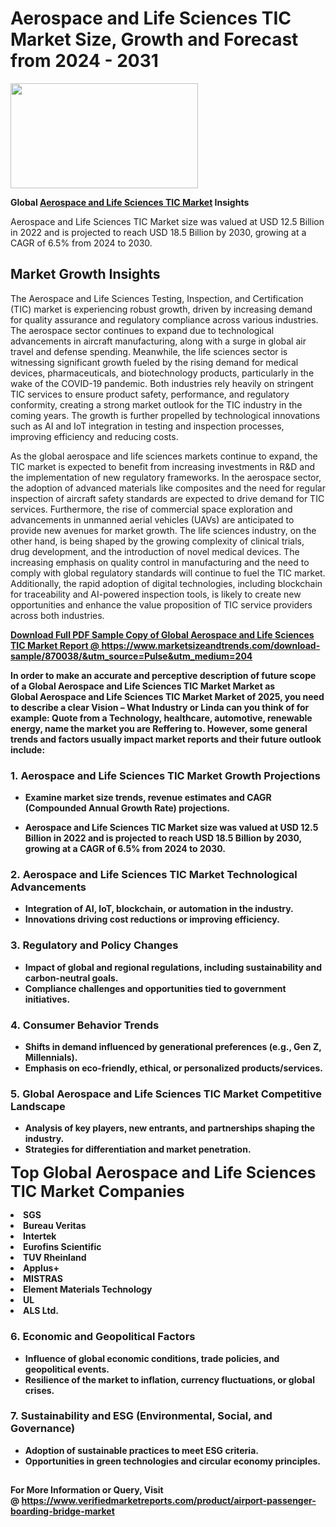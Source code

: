 <H1>Aerospace and Life Sciences TIC Market Size, Growth and Forecast from 2024 - 2031</H1><img class="aligncenter size-medium wp-image-584254" src="https://thirdeyenews.in/wp-content/uploads/2024/09/Global-Market-Research-300x168.jpeg" alt="" width="300" height="168" /><p><strong>Global&nbsp;<a href="https://www.marketsizeandtrends.com/download-sample/870038/&amp;utm_source=Pulse&amp;utm_medium=204">Aerospace and Life Sciences TIC Market</a> Insights</strong></p><p>Aerospace and Life Sciences TIC Market size was valued at USD 12.5 Billion in 2022 and is projected to reach USD 18.5 Billion by 2030, growing at a CAGR of 6.5% from 2024 to 2030.</p><p><h2>Market Growth Insights</h2> <p>The Aerospace and Life Sciences Testing, Inspection, and Certification (TIC) market is experiencing robust growth, driven by increasing demand for quality assurance and regulatory compliance across various industries. The aerospace sector continues to expand due to technological advancements in aircraft manufacturing, along with a surge in global air travel and defense spending. Meanwhile, the life sciences sector is witnessing significant growth fueled by the rising demand for medical devices, pharmaceuticals, and biotechnology products, particularly in the wake of the COVID-19 pandemic. Both industries rely heavily on stringent TIC services to ensure product safety, performance, and regulatory conformity, creating a strong market outlook for the TIC industry in the coming years. The growth is further propelled by technological innovations such as AI and IoT integration in testing and inspection processes, improving efficiency and reducing costs.</p> <p><strong><a href="#"></a></strong></p> <p>As the global aerospace and life sciences markets continue to expand, the TIC market is expected to benefit from increasing investments in R&D and the implementation of new regulatory frameworks. In the aerospace sector, the adoption of advanced materials like composites and the need for regular inspection of aircraft safety standards are expected to drive demand for TIC services. Furthermore, the rise of commercial space exploration and advancements in unmanned aerial vehicles (UAVs) are anticipated to provide new avenues for market growth. The life sciences industry, on the other hand, is being shaped by the growing complexity of clinical trials, drug development, and the introduction of novel medical devices. The increasing emphasis on quality control in manufacturing and the need to comply with global regulatory standards will continue to fuel the TIC market. Additionally, the rapid adoption of digital technologies, including blockchain for traceability and AI-powered inspection tools, is likely to create new opportunities and enhance the value proposition of TIC service providers across both industries.</p> <p><strong><a href="#"></p><p><span class=""><strong>Download Full PDF Sample Copy of Global Aerospace and Life Sciences TIC Market Report</strong> @ <a href="https://www.marketsizeandtrends.com/download-sample/870038/&amp;utm_source=Pulse&amp;utm_medium=204" target="_blank">https://www.marketsizeandtrends.com/download-sample/870038/&amp;utm_source=Pulse&amp;utm_medium=204</a></span></p><p>In order to make an accurate and perceptive description of future scope of a Global&nbsp;Aerospace and Life Sciences TIC Market Market as Global&nbsp;Aerospace and Life Sciences TIC Market Market of 2025, you need to describe a clear Vision &ndash; What Industry or Linda can you think of for example: Quote from a Technology, healthcare, automotive, renewable energy, name the market you are Reffering to. However, some general trends and factors usually impact market reports and their future outlook include:</p><h3>1.&nbsp;<strong>Aerospace and Life Sciences TIC Market Growth Projections</strong></h3><ul><li>Examine market size trends, revenue estimates and CAGR (Compounded Annual Growth Rate) projections.</li><li><p>Aerospace and Life Sciences TIC Market size was valued at USD 12.5 Billion in 2022 and is projected to reach USD 18.5 Billion by 2030, growing at a CAGR of 6.5% from 2024 to 2030.</p></li></ul><h3>2.&nbsp;<strong>Aerospace and Life Sciences TIC Market Technological Advancements</strong></h3><ul><li>Integration of AI, IoT, blockchain, or automation in the industry.</li><li>Innovations driving cost reductions or improving efficiency.</li></ul><h3>3.&nbsp;<strong>Regulatory and Policy Changes</strong></h3><ul><li>Impact of global and regional regulations, including sustainability and carbon-neutral goals.</li><li>Compliance challenges and opportunities tied to government initiatives.</li></ul><h3>4.&nbsp;<strong>Consumer Behavior Trends</strong></h3><ul><li>Shifts in demand influenced by generational preferences (e.g., Gen Z, Millennials).</li><li>Emphasis on eco-friendly, ethical, or personalized products/services.</li></ul><h3>5.&nbsp;<strong>Global Aerospace and Life Sciences TIC Market Competitive Landscape</strong></h3><ul><li>Analysis of key players, new entrants, and partnerships shaping the industry.</li><li>Strategies for differentiation and market penetration.</li></ul><p data-pm-slice="1 1 []"><span style="color: inherit; font-family: inherit; font-size: 25px;">Top Global Aerospace and Life Sciences TIC Market Companies</span></p><div class="" data-test-id=""><p><li>SGS</li><li> Bureau Veritas</li><li> Intertek</li><li> Eurofins Scientific</li><li> TUV Rheinland</li><li> Applus+</li><li> MISTRAS</li><li> Element Materials Technology</li><li> UL</li><li> ALS Ltd.</li></p></div><h3>6.&nbsp;<strong>Economic and Geopolitical Factors</strong></h3><ul><li>Influence of global economic conditions, trade policies, and geopolitical events.</li><li>Resilience of the market to inflation, currency fluctuations, or global crises.</li></ul><h3>7.&nbsp;<strong>Sustainability and ESG (Environmental, Social, and Governance)</strong></h3><ul><li>Adoption of sustainable practices to meet ESG criteria.</li><li>Opportunities in green technologies and circular economy principles.</li></ul><h2><strong style="font-size: 14px;">For More Information or Query, Visit @&nbsp;</strong><a style="background-color: #ffffff; font-size: 14px;" href="https://www.marketsizeandtrends.com/report/aerospace-and-life-sciences-tic-market/" target="_blank">https://www.verifiedmarketreports.com/product/airport-passenger-boarding-bridge-market</a></h2>
